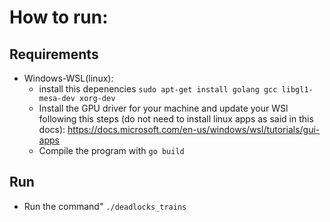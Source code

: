 # How to run: 

## Requirements
- Windows-WSL(linux): 
    - install this depenencies ```sudo apt-get install golang gcc libgl1-mesa-dev xorg-dev```
    - Install the GPU driver for your machine and update your WSl following this steps (do not need to install linux apps as said in this docs): https://docs.microsoft.com/en-us/windows/wsl/tutorials/gui-apps
    - Compile the program with ```go build```


## Run 
- Run the command"  ```./deadlocks_trains```
